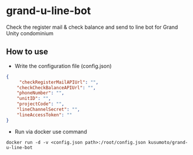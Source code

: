 # grand-u-line-bot
Check the register mail & check balance and send to line bot for Grand Unity condominium  


## How to use
- Write the configuration file (config.json)
```json
{
     "checkRegisterMailAPIUrl": "",
    "checkCheckBalanceAPIUrl": "",
    "phoneNumber": "",
    "unitID": "",
    "projectCode": "",
    "lineChannelSecret": "",
    "lineAccessToken": ""
}
```
- Run via docker use command

```
docker run -d -v <config.json path>:/root/config.json kusumoto/grand-u-line-bot
```

